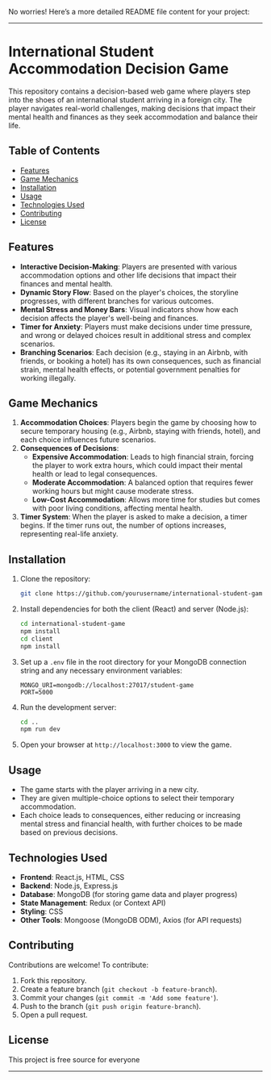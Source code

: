 No worries! Here’s a more detailed README file content for your project:

---

# **International Student Accommodation Decision Game**

This repository contains a decision-based web game where players step into the shoes of an international student arriving in a foreign city. The player navigates real-world challenges, making decisions that impact their mental health and finances as they seek accommodation and balance their life.

## **Table of Contents**
- [Features](#features)
- [Game Mechanics](#game-mechanics)
- [Installation](#installation)
- [Usage](#usage)
- [Technologies Used](#technologies-used)
- [Contributing](#contributing)
- [License](#license)

## **Features**
- **Interactive Decision-Making**: Players are presented with various accommodation options and other life decisions that impact their finances and mental health.
- **Dynamic Story Flow**: Based on the player's choices, the storyline progresses, with different branches for various outcomes.
- **Mental Stress and Money Bars**: Visual indicators show how each decision affects the player's well-being and finances.
- **Timer for Anxiety**: Players must make decisions under time pressure, and wrong or delayed choices result in additional stress and complex scenarios.
- **Branching Scenarios**: Each decision (e.g., staying in an Airbnb, with friends, or booking a hotel) has its own consequences, such as financial strain, mental health effects, or potential government penalties for working illegally.

## **Game Mechanics**
1. **Accommodation Choices**: Players begin the game by choosing how to secure temporary housing (e.g., Airbnb, staying with friends, hotel), and each choice influences future scenarios.
2. **Consequences of Decisions**:
   - **Expensive Accommodation**: Leads to high financial strain, forcing the player to work extra hours, which could impact their mental health or lead to legal consequences.
   - **Moderate Accommodation**: A balanced option that requires fewer working hours but might cause moderate stress.
   - **Low-Cost Accommodation**: Allows more time for studies but comes with poor living conditions, affecting mental health.
3. **Timer System**: When the player is asked to make a decision, a timer begins. If the timer runs out, the number of options increases, representing real-life anxiety.

## **Installation**
1. Clone the repository:
   ```bash
   git clone https://github.com/yourusername/international-student-game.git
   ```
2. Install dependencies for both the client (React) and server (Node.js):
   ```bash
   cd international-student-game
   npm install
   cd client
   npm install
   ```

3. Set up a `.env` file in the root directory for your MongoDB connection string and any necessary environment variables:
   ```
   MONGO_URI=mongodb://localhost:27017/student-game
   PORT=5000
   ```

4. Run the development server:
   ```bash
   cd ..
   npm run dev
   ```

5. Open your browser at `http://localhost:3000` to view the game.

## **Usage**
- The game starts with the player arriving in a new city.
- They are given multiple-choice options to select their temporary accommodation.
- Each choice leads to consequences, either reducing or increasing mental stress and financial health, with further choices to be made based on previous decisions.


## **Technologies Used**
- **Frontend**: React.js, HTML, CSS
- **Backend**: Node.js, Express.js
- **Database**: MongoDB (for storing game data and player progress)
- **State Management**: Redux (or Context API)
- **Styling**: CSS
- **Other Tools**: Mongoose (MongoDB ODM), Axios (for API requests)

## **Contributing**
Contributions are welcome! To contribute:
1. Fork this repository.
2. Create a feature branch (`git checkout -b feature-branch`).
3. Commit your changes (`git commit -m 'Add some feature'`).
4. Push to the branch (`git push origin feature-branch`).
5. Open a pull request.

## **License**
This project is free source for everyone 

---

